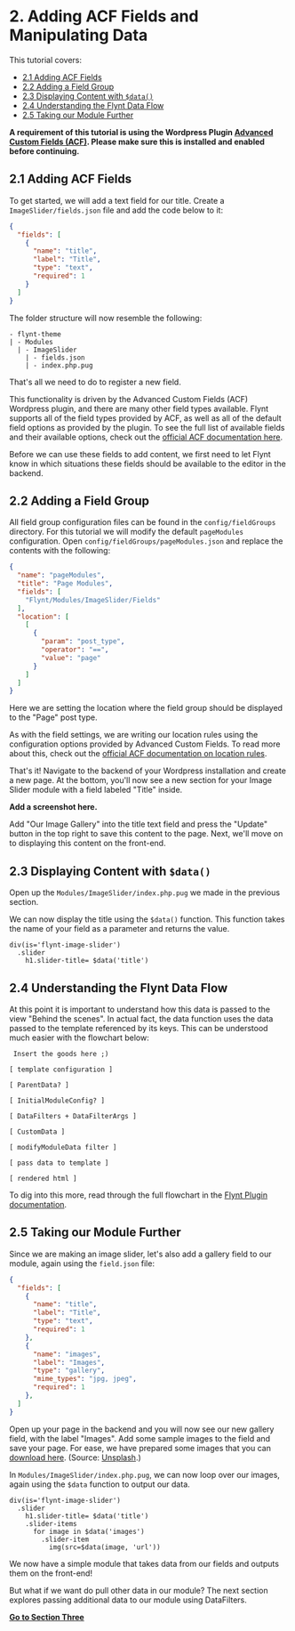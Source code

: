 # 2. Adding ACF Fields and Manipulating Data

This tutorial covers:
- [2.1 Adding ACF Fields](#21-adding-fields)
- [2.2 Adding a Field Group](#22-adding-a-field-group)
- [2.3 Displaying Content with `$data()`](#23-displaying-content-with-data)
- [2.4 Understanding the Flynt Data Flow](#24-understanding-the-flynt-data-flow)
- [2.5 Taking our Module Further](#25-taking-our-module-further)

**A requirement of this tutorial is using the Wordpress Plugin [Advanced Custom Fields (ACF)](https://www.advancedcustomfields.com/). Please make sure this is installed and enabled before continuing.**

## 2.1 Adding ACF Fields
To get started, we will add a text field for our title. Create a `ImageSlider/fields.json` file and add the code below to it:

```json
{
  "fields": [
    {
      "name": "title",
      "label": "Title",
      "type": "text",
      "required": 1
    }
  ]
}
```

The folder structure will now resemble the following:

```
- flynt-theme
| - Modules
  | - ImageSlider
    | - fields.json
    | - index.php.pug
```

That's all we need to do to register a new field.

This functionality is driven by the Advanced Custom Fields (ACF) Wordpress plugin, and there are many other field types available. Flynt supports all of the field types provided by ACF, as well as all of the default field options as provided by the plugin. To see the full list of available fields and their available options, check out the [official ACF documentation here](https://www.advancedcustomfields.com/resources/#field-types).

<!-- - Extra: Add fields quicker using our acf-field-snippets. For atom + sublime text. Coming soon?! -->

Before we can use these fields to add content, we first need to let Flynt know in which situations these fields should be available to the editor in the backend.

## 2.2 Adding a Field Group

All field group configuration files can be found in the `config/fieldGroups` directory. For this tutorial we will modify the default `pageModules` configuration. Open `config/fieldGroups/pageModules.json` and replace the contents with the following:

```json
{
  "name": "pageModules",
  "title": "Page Modules",
  "fields": [
    "Flynt/Modules/ImageSlider/Fields"
  ],
  "location": [
    [
      {
        "param": "post_type",
        "operator": "==",
        "value": "page"
      }
    ]
  ]
}
```

Here we are setting the location where the field group should be displayed to the "Page" post type.

As with the field settings, we are writing our location rules using the configuration options provided by Advanced Custom Fields. To read more about this, check out the [official ACF documentation on location rules](https://www.advancedcustomfields.com/resources/custom-location-rules/).

That's it! Navigate to the backend of your Wordpress installation and create a new page. At the bottom, you'll now see a new section for your Image Slider module with a field labeled "Title" inside.

**Add a screenshot here.**

Add "Our Image Gallery" into the title text field and press the "Update" button in the top right to save this content to the page. Next, we'll move on to displaying this content on the front-end.

## 2.3 Displaying Content with `$data()`
Open up the `Modules/ImageSlider/index.php.pug` we made in the previous section.

We can now display the title using the `$data()` function. This function takes the name of your field as a parameter and returns the value.

```jade
div(is='flynt-image-slider')
  .slider
    h1.slider-title= $data('title')
```

## 2.4 Understanding the Flynt Data Flow

At this point it is important to understand how this data is passed to the view "Behind the scenes". In actual fact, the data function uses the data passed to the template referenced by its keys. This can be understood much easier with the flowchart below:

```
 Insert the goods here ;)

[ template configuration ]

[ ParentData? ]

[ InitialModuleConfig? ]

[ DataFilters + DataFilterArgs ]

[ CustomData ]

[ modifyModuleData filter ]

[ pass data to template ]

[ rendered html ]
```

To dig into this more, read through the full flowchart in the [Flynt Plugin documentation](/add-link).

## 2.5 Taking our Module Further
Since we are making an image slider, let's also add a gallery field to our module, again using the `field.json` file:

```json
{
  "fields": [
    {
      "name": "title",
      "label": "Title",
      "type": "text",
      "required": 1
    },
    {
      "name": "images",
      "label": "Images",
      "type": "gallery",
      "mime_types": "jpg, jpeg",
      "required": 1
    },
  ]
}
```

Open up your page in the backend and you will now see our new gallery field, with the label "Images". Add some sample images to the field and save your page. For ease, we have prepared some images that you can [download here](/add-link). (Source: [Unsplash](https://unsplash.com).)

In `Modules/ImageSlider/index.php.pug`, we can now loop over our images, again using the `$data` function to output our data.

```jade
div(is='flynt-image-slider')
  .slider
    h1.slider-title= $data('title')
    .slider-items
      for image in $data('images')
        .slider-item
          img(src=$data(image, 'url'))
```

We now have a simple module that takes data from our fields and outputs them on the front-end!

But what if we want do pull other data in our module? The next section explores passing additional data to our module using DataFilters.

**[Go to Section Three](datafilters.md)**
